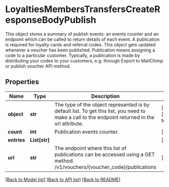 # LoyaltiesMembersTransfersCreateResponseBodyPublish

This object stores a summary of publish events: an events counter and an endpoint which can be called to return details of each event. A publication is required for loyalty cards and referral codes. This object gets updated whenever a voucher has been published. Publication means assigning a code to a particular customer. Typically, a publication is made by distributing your codes to your customers, e.g. through Export to MailChimp or publish voucher API method.

## Properties

Name | Type | Description | Notes
------------ | ------------- | ------------- | -------------
**object** | **str** | The type of the object represented is by default list. To get this list, you need to make a call to the endpoint returned in the url attribute. | [optional] [default to 'list']
**count** | **int** | Publication events counter. | [optional] 
**entries** | **List[str]** |  | [optional] 
**url** | **str** | The endpoint where this list of publications can be accessed using a GET method. /v1/vouchers/{voucher_code}/publications | [optional] 

[[Back to Model list]](../README.md#documentation-for-models) [[Back to API list]](../README.md#documentation-for-api-endpoints) [[Back to README]](../README.md)


